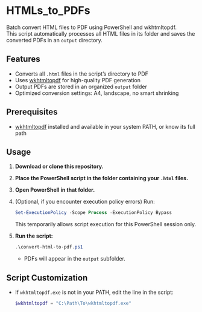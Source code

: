 # HTMLs_to_PDFs

Batch convert HTML files to PDF using PowerShell and wkhtmltopdf.  
This script automatically processes all HTML files in its folder and saves the converted PDFs in an `output` directory.

## Features

- Converts all `.html` files in the script’s directory to PDF
- Uses [wkhtmltopdf](https://wkhtmltopdf.org/) for high-quality PDF generation
- Output PDFs are stored in an organized `output` folder
- Optimized conversion settings: A4, landscape, no smart shrinking

## Prerequisites

- [wkhtmltopdf](https://wkhtmltopdf.org/) installed and available in your system PATH, or know its full path

## Usage

1. **Download or clone this repository.**
2. **Place the PowerShell script in the folder containing your `.html` files.**
3. **Open PowerShell in that folder.**
4. (Optional, if you encounter execution policy errors) Run:
   ```powershell
   Set-ExecutionPolicy -Scope Process -ExecutionPolicy Bypass
   ```
   This temporarily allows script execution for this PowerShell session only.

5. **Run the script:**
   ```powershell
   .\convert-html-to-pdf.ps1
   ```
   - PDFs will appear in the `output` subfolder.

## Script Customization

- If `wkhtmltopdf.exe` is not in your PATH, edit the line in the script:
  ```powershell
  $wkhtmltopdf = "C:\Path\To\wkhtmltopdf.exe"
  ```
